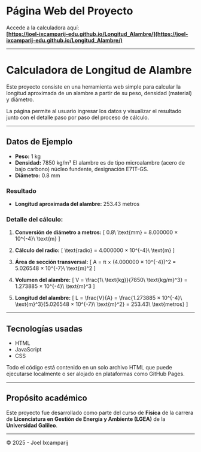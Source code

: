 # Página Web del Proyecto

Accede a la calculadora aquí:  
**[https://joel-ixcamparij-edu.github.io/Longitud_Alambre/](https://joel-ixcamparij-edu.github.io/Longitud_Alambre/)**

---

# Calculadora de Longitud de Alambre

Este proyecto consiste en una herramienta web simple para calcular la longitud aproximada de un alambre a partir de su peso, densidad (material) y diámetro.

La página permite al usuario ingresar los datos y visualizar el resultado junto con el detalle paso por paso del proceso de cálculo.

---

## Datos de Ejemplo

- **Peso:** 1 kg
- **Densidad:** 7850 kg/m³ El alambre es de tipo microalambre (acero de bajo carbono) núcleo fundente, designación E71T-GS.
- **Diámetro:** 0.8 mm


### Resultado

- **Longitud aproximada del alambre:** 253.43 metros

### Detalle del cálculo:

1. **Conversión de diámetro a metros:**
   \[
   0.8\ \text{mm} = 8.000000 × 10^{-4}\ \text{m}
   \]

2. **Cálculo del radio:**
   \[
   \text{radio} = 4.000000 × 10^{-4}\ \text{m}
   \]

3. **Área de sección transversal:**
   \[
   A = π × (4.000000 × 10^{-4})^2 = 5.026548 × 10^{-7}\ \text{m}^2
   \]

4. **Volumen del alambre:**
   \[
   V = \frac{1\ \text{kg}}{7850\ \text{kg/m}^3} = 1.273885 × 10^{-4}\ \text{m}^3
   \]

5. **Longitud del alambre:**
   \[
   L = \frac{V}{A} = \frac{1.273885 × 10^{-4}\ \text{m}^3}{5.026548 × 10^{-7}\ \text{m}^2} = 253.43\ \text{metros}
   \]

---

## Tecnologías usadas

- HTML
- JavaScript 
- CSS 

Todo el código está contenido en un solo archivo HTML que puede ejecutarse localmente o ser alojado en plataformas como GitHub Pages.

---

## Propósito académico

Este proyecto fue desarrollado como parte del curso de **Física** de la carrera de **Licenciatura en Gestión de Energía y Ambiente (LGEA)** de la **Universidad Galileo**.

---

© 2025 - Joel Ixcamparij
